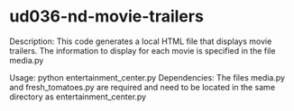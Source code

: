# ud036-nd-movie-trailers
Description: This code generates a local HTML file that displays movie trailers. The information to display for each movie is specified in the file media.py 

Usage: python entertainment_center.py
Dependencies: The files media.py and fresh_tomatoes.py are required and need to be located in the same directory as entertainment_center.py


